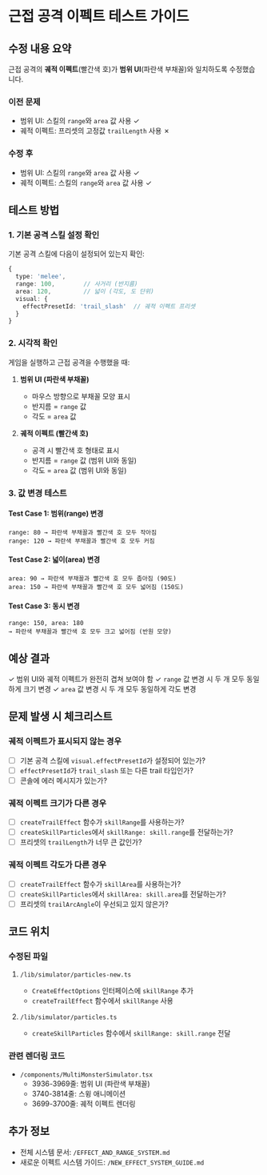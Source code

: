 # 근접 공격 이펙트 테스트 가이드

## 수정 내용 요약

근접 공격의 **궤적 이펙트**(빨간색 호)가 **범위 UI**(파란색 부채꼴)와 일치하도록 수정했습니다.

### 이전 문제
- 범위 UI: 스킬의 `range`와 `area` 값 사용 ✓
- 궤적 이펙트: 프리셋의 고정값 `trailLength` 사용 ✗

### 수정 후
- 범위 UI: 스킬의 `range`와 `area` 값 사용 ✓
- 궤적 이펙트: 스킬의 `range`와 `area` 값 사용 ✓

## 테스트 방법

### 1. 기본 공격 스킬 설정 확인

기본 공격 스킬에 다음이 설정되어 있는지 확인:
```typescript
{
  type: 'melee',
  range: 100,        // 사거리 (반지름)
  area: 120,         // 넓이 (각도, 도 단위)
  visual: {
    effectPresetId: 'trail_slash'  // 궤적 이펙트 프리셋
  }
}
```

### 2. 시각적 확인

게임을 실행하고 근접 공격을 수행했을 때:

1. **범위 UI (파란색 부채꼴)**
   - 마우스 방향으로 부채꼴 모양 표시
   - 반지름 = `range` 값
   - 각도 = `area` 값

2. **궤적 이펙트 (빨간색 호)**
   - 공격 시 빨간색 호 형태로 표시
   - 반지름 = `range` 값 (범위 UI와 동일)
   - 각도 = `area` 값 (범위 UI와 동일)

### 3. 값 변경 테스트

#### Test Case 1: 범위(range) 변경
```
range: 80 → 파란색 부채꼴과 빨간색 호 모두 작아짐
range: 120 → 파란색 부채꼴과 빨간색 호 모두 커짐
```

#### Test Case 2: 넓이(area) 변경
```
area: 90 → 파란색 부채꼴과 빨간색 호 모두 좁아짐 (90도)
area: 150 → 파란색 부채꼴과 빨간색 호 모두 넓어짐 (150도)
```

#### Test Case 3: 동시 변경
```
range: 150, area: 180
→ 파란색 부채꼴과 빨간색 호 모두 크고 넓어짐 (반원 모양)
```

## 예상 결과

✓ 범위 UI와 궤적 이펙트가 완전히 겹쳐 보여야 함
✓ `range` 값 변경 시 두 개 모두 동일하게 크기 변경
✓ `area` 값 변경 시 두 개 모두 동일하게 각도 변경

## 문제 발생 시 체크리스트

### 궤적 이펙트가 표시되지 않는 경우
- [ ] 기본 공격 스킬에 `visual.effectPresetId`가 설정되어 있는가?
- [ ] `effectPresetId`가 `trail_slash` 또는 다른 trail 타입인가?
- [ ] 콘솔에 에러 메시지가 있는가?

### 궤적 이펙트 크기가 다른 경우
- [ ] `createTrailEffect` 함수가 `skillRange`를 사용하는가?
- [ ] `createSkillParticles`에서 `skillRange: skill.range`를 전달하는가?
- [ ] 프리셋의 `trailLength`가 너무 큰 값인가?

### 궤적 이펙트 각도가 다른 경우
- [ ] `createTrailEffect` 함수가 `skillArea`를 사용하는가?
- [ ] `createSkillParticles`에서 `skillArea: skill.area`를 전달하는가?
- [ ] 프리셋의 `trailArcAngle`이 우선되고 있지 않은가?

## 코드 위치

### 수정된 파일
1. `/lib/simulator/particles-new.ts`
   - `CreateEffectOptions` 인터페이스에 `skillRange` 추가
   - `createTrailEffect` 함수에서 `skillRange` 사용

2. `/lib/simulator/particles.ts`
   - `createSkillParticles` 함수에서 `skillRange: skill.range` 전달

### 관련 렌더링 코드
- `/components/MultiMonsterSimulator.tsx`
  - 3936-3969줄: 범위 UI (파란색 부채꼴)
  - 3740-3814줄: 스윙 애니메이션
  - 3699-3700줄: 궤적 이펙트 렌더링

## 추가 정보

- 전체 시스템 문서: `/EFFECT_AND_RANGE_SYSTEM.md`
- 새로운 이펙트 시스템 가이드: `/NEW_EFFECT_SYSTEM_GUIDE.md`
